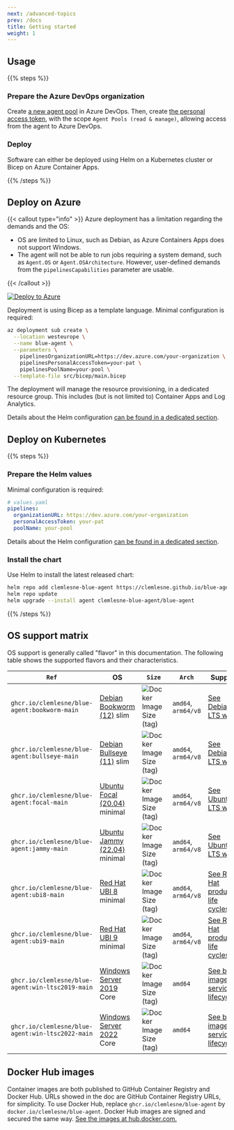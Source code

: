 ```yaml
---
next: /advanced-topics
prev: /docs
title: Getting started
weight: 1
---
```


## Usage

{{% steps %}}

### Prepare the Azure DevOps organization

Create [a new agent pool](https://docs.microsoft.com/en-us/azure/devops/pipelines/agents/pools-queues) in Azure DevOps. Then, create [the personal access token](https://learn.microsoft.com/en-us/azure/devops/pipelines/agents/personal-access-token-agent-registration?view=azure-devops), with the scope `Agent Pools (read & manage)`, allowing access from the agent to Azure DevOps.

### Deploy

Software can either be deployed using Helm on a Kubernetes cluster or Bicep on Azure Container Apps.

{{% /steps %}}

## Deploy on Azure

{{< callout type="info" >}}
Azure deployment has a limitation regarding the demands and the OS:

- OS are limited to Linux, such as Debian, as Azure Containers Apps does not support Windows.
- The agent will not be able to run jobs requiring a system demand, such as `Agent.OS` or `Agent.OSArchitecture`. However, user-defined demands from the `pipelinesCapabilities` parameter are usable.

{{< /callout >}}

[![Deploy to Azure](https://aka.ms/deploytoazurebutton)](https://portal.azure.com/#create/Microsoft.Template/uri/https%3A%2F%2Fraw.githubusercontent.com%2Fclemlesne%2Fblue-agent%2Fmain%2Fsrc%2Fbicep%2Fmain.bicep)

Deployment is using Bicep as a template language. Minimal configuration is required:

```bash
az deployment sub create \
  --location westeurope \
  --name blue-agent \
  --parameters \
    pipelinesOrganizationURL=https://dev.azure.com/your-organization \
    pipelinesPersonalAccessToken=your-pat \
    pipelinesPoolName=your-pool \
  --template-file src/bicep/main.bicep
```

The deployment will manage the resource provisioning, in a dedicated resource group. This includes (but is not limited to) Container Apps and Log Analytics.

Details about the Helm configuration [can be found in a dedicated section](../advanced-topics/bicep-deployment).

## Deploy on Kubernetes

{{% steps %}}

### Prepare the Helm values

Minimal configuration is required:

```yaml
# values.yaml
pipelines:
  organizationURL: https://dev.azure.com/your-organization
  personalAccessToken: your-pat
  poolName: your-pool
```

Details about the Helm configuration [can be found in a dedicated section](../advanced-topics/helm-values).

### Install the chart

Use Helm to install the latest released chart:

```bash
helm repo add clemlesne-blue-agent https://clemlesne.github.io/blue-agent
helm repo update
helm upgrade --install agent clemlesne-blue-agent/blue-agent
```

{{% /steps %}}

## OS support matrix

OS support is generally called "flavor" in this documentation. The following table shows the supported flavors and their characteristics.

| `Ref`                                            | OS                                                                           | `Size`                                                                                                             | `Arch`              | Support                                                                                                                                           |
| ------------------------------------------------ | ---------------------------------------------------------------------------- | ------------------------------------------------------------------------------------------------------------------ | ------------------- | ------------------------------------------------------------------------------------------------------------------------------------------------- |
| `ghcr.io/clemlesne/blue-agent:bookworm-main`     | [Debian Bookworm (12)](https://www.debian.org/releases/bookworm) slim        | ![Docker Image Size (tag)](https://img.shields.io/docker/image-size/clemlesne/blue-agent/bookworm-main?label=)     | `amd64`, `arm64/v8` | [See Debian LTS wiki.](https://wiki.debian.org/LTS)                                                                                               |
| `ghcr.io/clemlesne/blue-agent:bullseye-main`     | [Debian Bullseye (11)](https://www.debian.org/releases/bullseye) slim        | ![Docker Image Size (tag)](https://img.shields.io/docker/image-size/clemlesne/blue-agent/bullseye-main?label=)     | `amd64`, `arm64/v8` | [See Debian LTS wiki.](https://wiki.debian.org/LTS)                                                                                               |
| `ghcr.io/clemlesne/blue-agent:focal-main`        | [Ubuntu Focal (20.04)](https://www.releases.ubuntu.com/focal) minimal        | ![Docker Image Size (tag)](https://img.shields.io/docker/image-size/clemlesne/blue-agent/focal-main?label=)        | `amd64`, `arm64/v8` | [See Ubuntu LTS wiki.](https://wiki.ubuntu.com/Releases)                                                                                          |
| `ghcr.io/clemlesne/blue-agent:jammy-main`        | [Ubuntu Jammy (22.04)](https://www.releases.ubuntu.com/jammy) minimal        | ![Docker Image Size (tag)](https://img.shields.io/docker/image-size/clemlesne/blue-agent/jammy-main?label=)        | `amd64`, `arm64/v8` | [See Ubuntu LTS wiki.](https://wiki.ubuntu.com/Releases)                                                                                          |
| `ghcr.io/clemlesne/blue-agent:ubi8-main`         | [Red Hat UBI 8](https://developers.redhat.com/articles/ubi-faq) minimal      | ![Docker Image Size (tag)](https://img.shields.io/docker/image-size/clemlesne/blue-agent/ubi8-main?label=)         | `amd64`, `arm64/v8` | [See Red Hat product life cycles.](https://access.redhat.com/product-life-cycles/?product=Red%20Hat%20Enterprise%20Linux)                         |
| `ghcr.io/clemlesne/blue-agent:ubi9-main`         | [Red Hat UBI 9](https://developers.redhat.com/articles/ubi-faq) minimal      | ![Docker Image Size (tag)](https://img.shields.io/docker/image-size/clemlesne/blue-agent/ubi9-main?label=)         | `amd64`, `arm64/v8` | [See Red Hat product life cycles.](https://access.redhat.com/product-life-cycles/?product=Red%20Hat%20Enterprise%20Linux)                         |
| `ghcr.io/clemlesne/blue-agent:win-ltsc2019-main` | [Windows Server 2019](https://learn.microsoft.com/en-us/windows-server) Core | ![Docker Image Size (tag)](https://img.shields.io/docker/image-size/clemlesne/blue-agent/win-ltsc2019-main?label=) | `amd64`             | [See base image servicing lifecycles.](https://learn.microsoft.com/en-us/virtualization/windowscontainers/deploy-containers/base-image-lifecycle) |
| `ghcr.io/clemlesne/blue-agent:win-ltsc2022-main` | [Windows Server 2022](https://learn.microsoft.com/en-us/windows-server) Core | ![Docker Image Size (tag)](https://img.shields.io/docker/image-size/clemlesne/blue-agent/win-ltsc2022-main?label=) | `amd64`             | [See base image servicing lifecycles.](https://learn.microsoft.com/en-us/virtualization/windowscontainers/deploy-containers/base-image-lifecycle) |

## Docker Hub images

Container images are both published to GitHub Container Registry and Docker Hub. URLs showed in the doc are GitHub Container Registry URLs, for simplicity. To use Docker Hub, replace `ghcr.io/clemlesne/blue-agent` by `docker.io/clemlesne/blue-agent`. Docker Hub images are signed and secured the same way. [See the images at hub.docker.com.](https://hub.docker.com/r/clemlesne/blue-agent)
